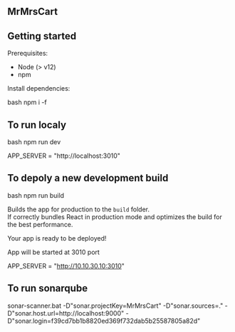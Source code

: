 ## MrMrsCart

## Getting started

Prerequisites:

- Node (> v12)
- npm

Install dependencies:

bash
npm i -f

## To run localy

bash
npm run dev

APP_SERVER = "http://localhost:3010"

## To depoly a new development build

bash
npm run build

Builds the app for production to the `build` folder.\
If correctly bundles React in production mode and optimizes the build for the best performance.

Your app is ready to be deployed!

App will be started at 3010 port

APP_SERVER = "http://10.10.30.10:3010"

## To run sonarqube
sonar-scanner.bat -D"sonar.projectKey=MrMrsCart" -D"sonar.sources=." -D"sonar.host.url=http://localhost:9000" -D"sonar.login=f39cd7bb1b8820ed369f732dab5b25587805a82d"